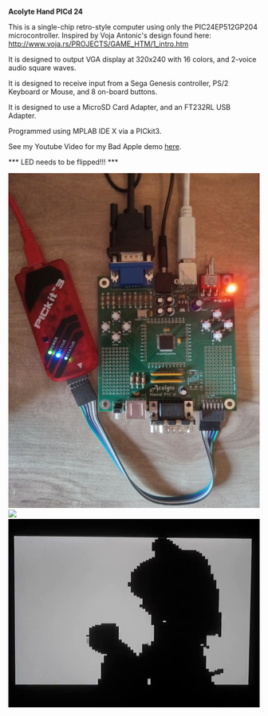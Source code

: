 <b>Acolyte Hand PICd 24</b>

This is a single-chip retro-style computer using only the PIC24EP512GP204 microcontroller.  Inspired by Voja Antonic's design found here:  http://www.voja.rs/PROJECTS/GAME_HTM/1_intro.htm

It is designed to output VGA display at 320x240 with 16 colors, and 2-voice audio square waves.

It is designed to receive input from a Sega Genesis controller, PS/2 Keyboard or Mouse, and 8 on-board buttons.

It is designed to use a MicroSD Card Adapter, and an FT232RL USB Adapter.

Programmed using MPLAB IDE X via a PICkit3.

See my Youtube Video for my Bad Apple demo <a href="https://www.youtube.com/watch?v=rc4UsAqcSHg">here</a>.

*** LED needs to be flipped!!! ***

<img src="Board.jpg">

<img src="Bird.jpg">

<img src="BadAppleFrame.bmp">
